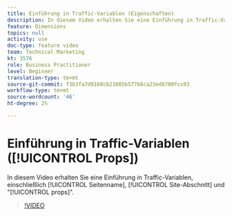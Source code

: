 ```yaml
---
title: Einführung in Traffic-Variablen (Eigenschaften)
description: In diesem Video erhalten Sie eine Einführung in Traffic-Variablen, einschließlich Seitenname, Site-Abschnitt und "props".
feature: Dimensions
topics: null
activity: use
doc-type: feature video
team: Technical Marketing
kt: 3576
role: Business Practitioner
level: Beginner
translation-type: tm+mt
source-git-commit: f3b3fa7d91b0cb21005b57768ca23ed6700fcc03
workflow-type: tm+mt
source-wordcount: '46'
ht-degree: 2%

---
```



# Einführung in Traffic-Variablen ([!UICONTROL Props])

In diesem Video erhalten Sie eine Einführung in Traffic-Variablen, einschließlich [!UICONTROL Seitenname], [!UICONTROL Site-Abschnitt] und &quot;[!UICONTROL props]&quot;.

>[!VIDEO](https://video.tv.adobe.com/v/28767/?quality=12)
